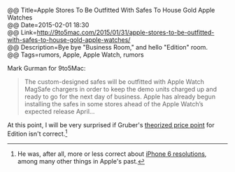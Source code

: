 @@ Title=Apple Stores To Be Outfitted With Safes To House Gold Apple Watches  
@@ Date=2015-02-01 18:30  
@@ Link=http://9to5mac.com/2015/01/31/apple-stores-to-be-outfitted-with-safes-to-house-gold-apple-watches/  
@@ Description=Bye bye "Business Room," and hello "Edition" room.  
@@ Tags=rumors, Apple, Apple Watch, rumors  

Mark Gurman for 9to5Mac:
>The custom-designed safes will be outfitted with Apple Watch MagSafe chargers in order to keep the demo units charged up and ready to go for the next day of business. Apple has already begun installing the safes in some stores ahead of the Apple Watch’s expected release April…

At this point, I will be very surprised if Gruber's [theorized price point][daringfireball] for Edition isn't correct.[^ed]

[^ed]: He was, after all, more or less correct about [iPhone 6 resolutions][daringfireball 2], among many other things in Apple's past.

[daringfireball]: http://daringfireball.net/2014/09/apple_watch
[daringfireball 2]: http://daringfireball.net/2014/08/larger_iphone_display_conjecture